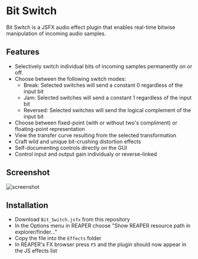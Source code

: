 # Bit Switch
Bit Switch is a JSFX audio effect plugin that enables real-time bitwise manipulation of incoming audio samples.
## Features
* Selectively switch individual bits of incoming samples permanently on or off.
* Choose between the following switch modes:
  * Break: Selected switches will send a constant 0 regardless of the input bit
  * Jam: Selected switches will send a constant 1 regardless of the input bit
  * Reversed: Selected switches will send the logical complement of the input bit
* Choose between fixed-point (with or without two's compliment) or floating-point representation 
* View the transfer curve resulting from the selected transformation
* Craft wild and unique bit-crushing distortion effects
* Self-documenting controls directly on the GUI
* Control input and output gain individualy or reverse-linked
## Screenshot
![screenshot](screenshot.webp)
## Installation
* Download `Bit_Switch.jsfx` from this repository
* In the Options menu in REAPER choose "Show REAPER resource path in explorer/finder..."
* Copy the file into the `Effects` folder
* In REAPER's FX browser press `F5` and the plugin should now appear in the JS effects list
